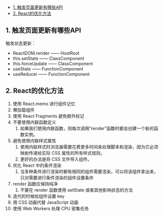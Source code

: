 - [1. 触发页面更新有哪些API](#1-触发页面更新有哪些api)
- [2. React的优化方法](#2-react的优化方法)



## 1. 触发页面更新有哪些API
触发状态更新：
* ReactDOM.render —— HostRoot
* this.setState —— ClassComponent
* this.forceUpdate —— ClassComponent
* useState —— FunctionComponent
* useReducer —— FunctionComponent

## 2. React的优化方法
1. 使用 React.memo 进行组件记忆
2. 懒加载组件
3. 使用 React Fragments 避免额外标记
4. 不要使用内联函数定义
   1. 如果我们使用内联函数，则每次调用“render”函数时都会创建一个新的函数实例。
5. 避免使用内联样式属性
   1. 使用内联样式时浏览器需要花费更多时间来处理脚本和渲染，因为它必须映射传递给实际 CSS 属性的所有样式规则。
   2. 更好的办法是将 CSS 文件导入组件。
6. 优化 React 中的条件渲染
   1. 当多种条件进行渲染时都有相同的组件需要渲染，可以将该组件拿出来，只对需要进行条件渲染的组件设置条件
7. render 函数应保持纯净
   1. 不要在 render 函数使用 setState 或者其他影响状态的方法
8. 迭代的时候给组件设置 key
9.  用 CSS 动画代替 JavaScript 动画
10. 使用 Web Workers 处理 CPU 密集任务

